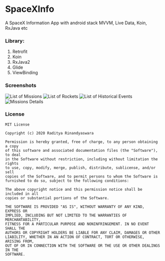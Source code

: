 # SpaceXInfo
A SpaceX Information App with android stack MVVM, Live Data, Koin, RxJava etc

### Library:
1. Retrofit
2. Koin
3. RxJava2
4. Glide
5. ViewBinding

### Screenshots

![List of Missions](screenshots/spacexinfo_missionfragment.jpg "A list of Missions")
![List of Rockets](screenshots/screenshots/spacexinfo_rockets.jpg "A list of Rockets")
![List of Historical Events](screenshots/spacexinfo_historical.jpg "A list of Historical Events")
![Missions Details](screenshots/spacexinfo_details.jpg "Missions Details")


### License
```
MIT License

Copyright (c) 2020 Raditya Rinandyaswara

Permission is hereby granted, free of charge, to any person obtaining a copy
of this software and associated documentation files (the "Software"), to deal
in the Software without restriction, including without limitation the rights
to use, copy, modify, merge, publish, distribute, sublicense, and/or sell
copies of the Software, and to permit persons to whom the Software is
furnished to do so, subject to the following conditions:

The above copyright notice and this permission notice shall be included in all
copies or substantial portions of the Software.

THE SOFTWARE IS PROVIDED "AS IS", WITHOUT WARRANTY OF ANY KIND, EXPRESS OR
IMPLIED, INCLUDING BUT NOT LIMITED TO THE WARRANTIES OF MERCHANTABILITY,
FITNESS FOR A PARTICULAR PURPOSE AND NONINFRINGEMENT. IN NO EVENT SHALL THE
AUTHORS OR COPYRIGHT HOLDERS BE LIABLE FOR ANY CLAIM, DAMAGES OR OTHER
LIABILITY, WHETHER IN AN ACTION OF CONTRACT, TORT OR OTHERWISE, ARISING FROM,
OUT OF OR IN CONNECTION WITH THE SOFTWARE OR THE USE OR OTHER DEALINGS IN THE
SOFTWARE.

```
